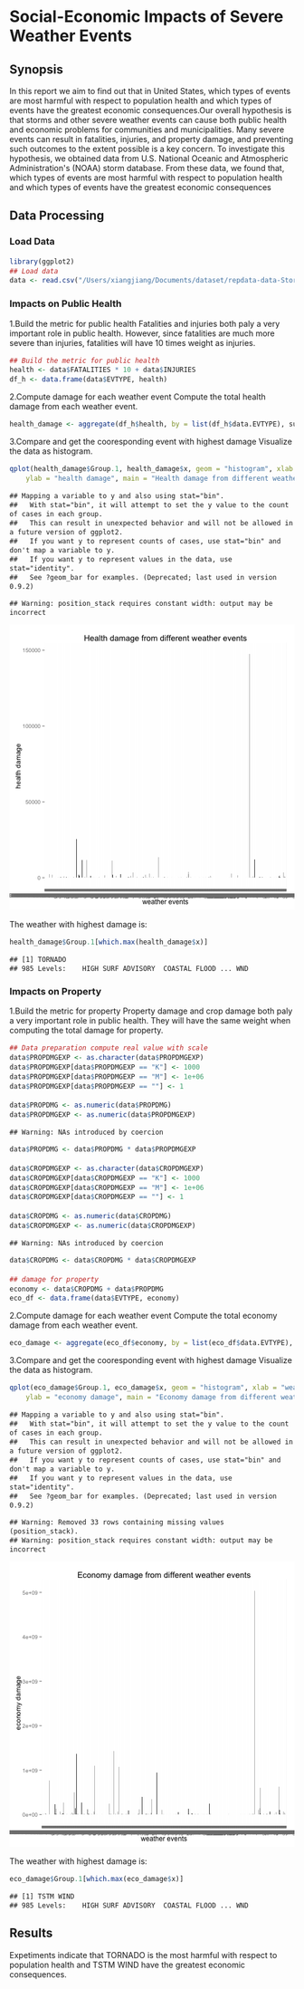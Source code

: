 Social-Economic Impacts of Severe Weather Events
========================================================

## Synopsis
In this report we aim to find out that in United States, which types of events are most harmful with respect to population health and which types of events have the greatest economic consequences.Our overall hypothesis is that storms and other severe weather events can cause both public health and economic problems for communities and municipalities. Many severe events can result in fatalities, injuries, and property damage, and preventing such outcomes to the extent possible is a key concern.
To investigate this hypothesis, we obtained data from U.S. National Oceanic and Atmospheric Administration's (NOAA) storm database. 
From these data, we found that, which types of events are most harmful with respect to population health and which types of events have the greatest economic consequences

## Data Processing
### Load Data

```r
library(ggplot2)
## Load data
data <- read.csv("/Users/xiangjiang/Documents/dataset/repdata-data-StormData.csv")
```


### Impacts on Public Health

1.Build the metric for public health
Fatalities and injuries both paly a very important role in public health. However, since fatalities are much more severe than injuries, fatalities will have 10 times weight as injuries.


```r
## Build the metric for public health
health <- data$FATALITIES * 10 + data$INJURIES
df_h <- data.frame(data$EVTYPE, health)
```


2.Compute damage for each weather event
Compute the total health damage from each weather event.

```r
health_damage <- aggregate(df_h$health, by = list(df_h$data.EVTYPE), sum)
```


3.Compare and get the cooresponding event with highest damage
Visualize the data as histogram.

```r
qplot(health_damage$Group.1, health_damage$x, geom = "histogram", xlab = "weather events", 
    ylab = "health damage", main = "Health damage from different weather events")
```

```
## Mapping a variable to y and also using stat="bin".
##   With stat="bin", it will attempt to set the y value to the count of cases in each group.
##   This can result in unexpected behavior and will not be allowed in a future version of ggplot2.
##   If you want y to represent counts of cases, use stat="bin" and don't map a variable to y.
##   If you want y to represent values in the data, use stat="identity".
##   See ?geom_bar for examples. (Deprecated; last used in version 0.9.2)
```

```
## Warning: position_stack requires constant width: output may be incorrect
```

![plot of chunk unnamed-chunk-3](figure/unnamed-chunk-3.png) 

The weather with highest damage is:

```r
health_damage$Group.1[which.max(health_damage$x)]
```

```
## [1] TORNADO
## 985 Levels:    HIGH SURF ADVISORY  COASTAL FLOOD ... WND
```


### Impacts on Property
1.Build the metric for property
Property damage and crop damage both paly a very important role in public health. They will have the same weight when computing the total damage for property.


```r
## Data preparation compute real value with scale
data$PROPDMGEXP <- as.character(data$PROPDMGEXP)
data$PROPDMGEXP[data$PROPDMGEXP == "K"] <- 1000
data$PROPDMGEXP[data$PROPDMGEXP == "M"] <- 1e+06
data$PROPDMGEXP[data$PROPDMGEXP == ""] <- 1

data$PROPDMG <- as.numeric(data$PROPDMG)
data$PROPDMGEXP <- as.numeric(data$PROPDMGEXP)
```

```
## Warning: NAs introduced by coercion
```

```r
data$PROPDMG <- data$PROPDMG * data$PROPDMGEXP

data$CROPDMGEXP <- as.character(data$CROPDMGEXP)
data$CROPDMGEXP[data$CROPDMGEXP == "K"] <- 1000
data$CROPDMGEXP[data$CROPDMGEXP == "M"] <- 1e+06
data$CROPDMGEXP[data$CROPDMGEXP == ""] <- 1

data$CROPDMG <- as.numeric(data$CROPDMG)
data$CROPDMGEXP <- as.numeric(data$CROPDMGEXP)
```

```
## Warning: NAs introduced by coercion
```

```r
data$CROPDMG <- data$CROPDMG * data$CROPDMGEXP

## damage for property
economy <- data$CROPDMG + data$PROPDMG
eco_df <- data.frame(data$EVTYPE, economy)
```


2.Compute damage for each weather event
Compute the total economy damage from each weather event.

```r
eco_damage <- aggregate(eco_df$economy, by = list(eco_df$data.EVTYPE), sum)
```


3.Compare and get the cooresponding event with highest damage
Visualize the data as histogram.

```r
qplot(eco_damage$Group.1, eco_damage$x, geom = "histogram", xlab = "weather events", 
    ylab = "economy damage", main = "Economy damage from different weather events")
```

```
## Mapping a variable to y and also using stat="bin".
##   With stat="bin", it will attempt to set the y value to the count of cases in each group.
##   This can result in unexpected behavior and will not be allowed in a future version of ggplot2.
##   If you want y to represent counts of cases, use stat="bin" and don't map a variable to y.
##   If you want y to represent values in the data, use stat="identity".
##   See ?geom_bar for examples. (Deprecated; last used in version 0.9.2)
```

```
## Warning: Removed 33 rows containing missing values (position_stack).
## Warning: position_stack requires constant width: output may be incorrect
```

![plot of chunk unnamed-chunk-7](figure/unnamed-chunk-7.png) 

The weather with highest damage is:

```r
eco_damage$Group.1[which.max(eco_damage$x)]
```

```
## [1] TSTM WIND
## 985 Levels:    HIGH SURF ADVISORY  COASTAL FLOOD ... WND
```



## Results
Expetiments indicate that TORNADO is the most harmful with respect to population health and TSTM WIND have the greatest economic consequences.

